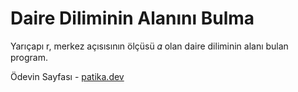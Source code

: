 # Daire Diliminin Alanını Bulma

Yarıçapı r, merkez açısısının ölçüsü 𝛼 olan daire diliminin alanı bulan program.

Ödevin Sayfası - [patika.dev](https://app.patika.dev/courses/backend-bootcamp-hazirlik-programi-3hafta/pratik-daire-alan-cevre)